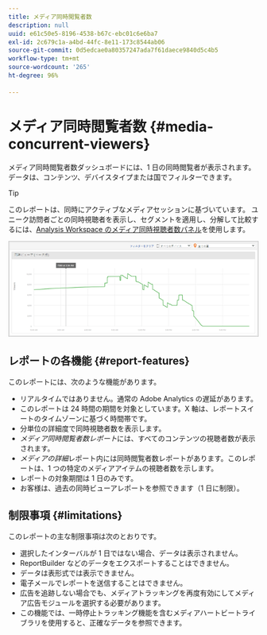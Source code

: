 ```yaml
---
title: メディア同時閲覧者数
description: null
uuid: e61c50e5-8196-4538-b67c-ebc01c6e6ba7
exl-id: 2c679c1a-a4bd-44fc-8e11-173c8544ab06
source-git-commit: 0d5edcae0a80357247ada7f61daece9840d5c4b5
workflow-type: tm+mt
source-wordcount: '265'
ht-degree: 96%

---
```


# メディア同時閲覧者数 {#media-concurrent-viewers}

メディア同時閲覧者数ダッシュボードには、1 日の同時閲覧者が表示されます。データは、コンテンツ、デバイスタイプまたは国でフィルターできます。

>[!TIP]
>
> このレポートは、同時にアクティブなメディアセッションに基づいています。  ユニーク訪問者ごとの同時視聴者を表示し、セグメントを適用し、分解して比較するには、[Analysis Workspace のメディア同時視聴者数パネル](https://experienceleague.adobe.com/docs/analytics/analyze/analysis-workspace/panels/media-concurrent-viewers.html)を使用します。


![](assets/video-concurrent-viewers.png)

## レポートの各機能 {#report-features}

このレポートには、次のような機能があります。

* リアルタイムではありません。通常の Adobe Analytics の遅延があります。
* このレポートは 24 時間の期間を対象としています。X 軸は、レポートスイートのタイムゾーンに基づく時間帯です。
* 分単位の詳細度で同時視聴者数を表示します。
* *メディア同時閲覧者数レポート*&#x200B;には、すべてのコンテンツの視聴者数が表示されます。
* *メディアの詳細*&#x200B;レポート内には同時閲覧者数レポートがあります。このレポートは、1 つの特定のメディアアイテムの視聴者数を示します。
* レポートの対象期間は 1 日のみです。
* お客様は、過去の同時ビューアレポートを参照できます（1 日に制限）。

## 制限事項 {#limitations}

このレポートの主な制限事項は次のとおりです。

* 選択したインターバルが 1 日ではない場合、データは表示されません。
* ReportBuilder などのデータをエクスポートすることはできません。
* データは表形式では表示できません。
* 電子メールでレポートを送信することはできません。
* 広告を追跡しない場合でも、メディアトラッキングを再度有効にしてメディア広告モジュールを選択する必要があります。
* この機能では、一時停止トラッキング機能を含むメディアハートビートライブラリを使用すると、正確なデータを参照できます。
